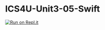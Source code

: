 # ICS4U-Unit3-05-Swift

[![Run on Repl.it](https://repl.it/badge/github/jaeyoon-lee2/ICS4U-Unit3-05-Swift)](https://repl.it/github/jaeyoon-lee2/ICS4U-Unit3-05-Swift)
